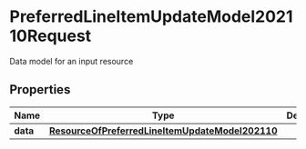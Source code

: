 

# PreferredLineItemUpdateModel202110Request

Data model for an input resource

## Properties

Name | Type | Description | Notes
------------ | ------------- | ------------- | -------------
**data** | [**ResourceOfPreferredLineItemUpdateModel202110**](ResourceOfPreferredLineItemUpdateModel202110.md) |  |  [optional]




